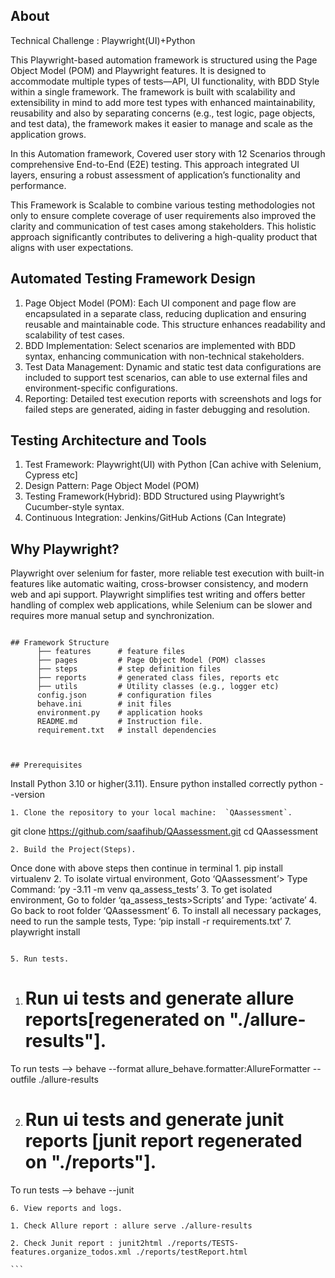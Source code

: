 ## About
Technical Challenge : Playwright(UI)+Python

This Playwright-based automation framework is structured using the Page Object Model (POM) and Playwright features. It is designed to accommodate multiple types of tests—API, UI functionality, with BDD Style within a single framework. The framework is built with scalability and extensibility in mind to add more test types with enhanced maintainability, reusability and also by separating concerns (e.g., test logic, page objects, and test data), the framework makes it easier to manage and scale as the application grows.

In this Automation framework, Covered user story with 12 Scenarios through comprehensive End-to-End (E2E) testing. This approach integrated UI layers, ensuring a robust assessment of  application’s functionality and performance. 

This Framework is Scalable to combine various testing methodologies not only to ensure complete coverage of user requirements also improved the clarity and communication of test cases among stakeholders. This holistic approach significantly contributes to delivering a high-quality product that aligns with user expectations.

## Automated Testing Framework Design
1.	Page Object Model (POM): Each UI component and page flow are encapsulated in a separate class, reducing duplication and ensuring reusable and maintainable code. This structure enhances readability and scalability of test cases.
2.	BDD Implementation: Select scenarios are implemented with BDD syntax, enhancing communication with non-technical stakeholders.
3.	Test Data Management: Dynamic and static test data configurations are included to support test scenarios, can able to use external files and environment-specific configurations.
4.	Reporting: Detailed test execution reports with screenshots and logs for failed steps are generated, aiding in faster debugging and resolution.

## Testing Architecture and Tools
1.	Test Framework: Playwright(UI) with Python [Can achive with Selenium, Cypress etc]
2.	Design Pattern: Page Object Model (POM)
3.	Testing Framework(Hybrid): BDD Structured using Playwright’s Cucumber-style syntax.
4.	Continuous Integration: Jenkins/GitHub Actions (Can Integrate)

## Why Playwright?
Playwright over selenium for faster, more reliable test execution with built-in features like automatic waiting, cross-browser consistency, and modern web and api support. Playwright simplifies test writing and offers better handling of complex web applications, while Selenium can be slower and requires more manual setup and synchronization.
```

## Framework Structure
      ├── features      # feature files
      ├── pages         # Page Object Model (POM) classes
      ├── steps         # step definition files
      ├── reports       # generated class files, reports etc
      ├── utils         # Utility classes (e.g., logger etc)
      config.json       # configuration files
      behave.ini        # init files
      environment.py    # application hooks
      README.md         # Instruction file.
      requirement.txt   # install dependencies
      
   

## Prerequisites
   ```
   Install Python 3.10 or higher(3.11).
   Ensure python installed correctly
   python --version
   ```
1. Clone the repository to your local machine:  `QAassessment`.

   ```
   git clone https://github.com/saafihub/QAassessment.git
   cd QAassessment
   ```
2. Build the Project(Steps).
   ```
   Once done with above steps then continue in terminal
       1. pip install virtualenv
       2. To isolate virtual environment, Goto ‘QAassessment’> Type Command: ‘py -3.11 -m venv qa_assess_tests’
       3. To get isolated environment, Go to folder ‘qa_assess_tests>Scripts’ and Type: ‘activate’
       4. Go back to root folder ‘QAassessment’
       6. To install all necessary packages, need to run the sample tests, Type: ‘pip install -r requirements.txt’
       7. playwright install
   ```
   
5. Run tests.

   ```
   1. # Run ui tests and generate allure reports[regenerated on "./allure-results"].
   To run tests --> behave --format allure_behave.formatter:AllureFormatter --outfile ./allure-results
   
   2. # Run ui tests and generate junit reports [junit report regenerated on "./reports"].
   To run tests --> behave --junit
 
 
   ```
6. View reports and logs.
   ```
    1. Check Allure report : allure serve ./allure-results
   
    2. Check Junit report : junit2html ./reports/TESTS-features.organize_todos.xml ./reports/testReport.html

    ```
